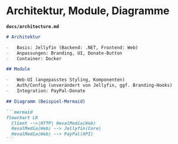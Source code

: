 # Architektur, Module, Diagramme

**`docs/architecture.md`**

````md
# Architektur

-   Basis: Jellyfin (Backend: .NET, Frontend: Web)
-   Anpassungen: Branding, UI, Donate-Button
-   Container: Docker

## Module

-   Web-UI (angepasstes Styling, Komponenten)
-   Auth/Config (unverändert von Jellyfin, ggf. Branding-Hooks)
-   Integration: PayPal-Donate

## Diagramm (Beispiel-Mermaid)

```mermaid
flowchart LR
  Client -->|HTTP| HevalMedia(Web)
  HevalMedia(Web) --> Jellyfin(Core)
  HevalMedia(Web) --> PayPal(API)
```
````
